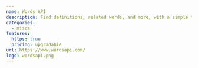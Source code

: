 ```yaml
---
name: Words API
description: Find definitions, related words, and more, with a simple to use RESTful API.
categories:
  - miscs
features:
  https: true
  pricing: upgradable
url: https://www.wordsapi.com/
logo: wordsapi.png
---
```

